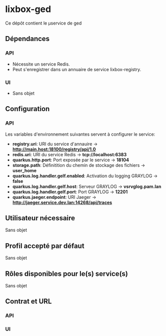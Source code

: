 # lixbox-ged

Ce dépôt contient le µservice de ged


## Dépendances
### API
* Nécessite un service Redis.
* Peut s'enregistrer dans un annuaire de service lixbox-registry.  

### UI
* Sans objet

## Configuration 
### API
Les variables d'environnement suivantes servent à configurer le service:
* **registry.uri**: URI du service d'annauire -> **http://main.host:18100/registry/api/1.0**
* **redis.uri**: URI du service Redis -> **tcp://localhost:6383**
* **quarkus.http.port**: Port exposée par le service -> **18104**
* **storage.path**: Définitition du chemin de stockage des fichiers -> **user_home**
* **quarkus.log.handler.gelf.enabled**: Activation du logging GRAYLOG -> **false**
* **quarkus.log.handler.gelf.host**: Serveur GRAYLOG -> **vsrvglog.pam.lan**
* **quarkus.log.handler.gelf.port**: Port GRAYLOG -> **12201**
* **quarkus.jaeger.endpoint**: URI Jaeger -> **http://jaeger.service.dev.lan:14268/api/traces**


## Utilisateur nécessaire

Sans objet


## Profil accepté par défaut

Sans objet


## Rôles disponibles pour le(s) service(s)

Sans objet

## Contrat et URL
### API

### UI


